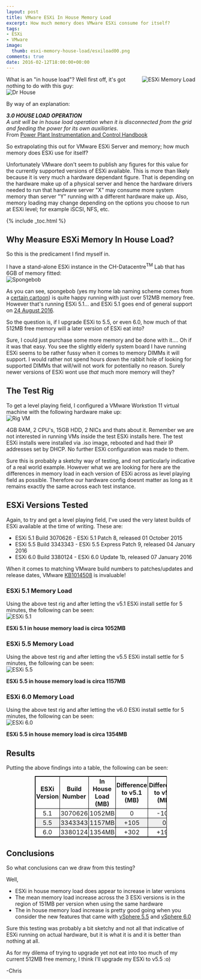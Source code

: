 ```yaml
---
layout: post
title: VMware ESXi In House Memory Load
excerpt: How much memory does VMware ESXi consume for itself? 
tags:
- ESXi
- VMware
image:
  thumb: esxi-memory-house-load/esxiload00.png
comments: true
date: 2016-02-12T18:00:00+00:00
---
```

<img style="float: right; margin: 0px 0px 10px 10px;" alt="ESXi Memory Load" src="/images/esxi-memory-house-load/esxiload00.png">
What is an "in house load"?  
Well first off, it's got nothing to do with this guy:

<img style="display: block; margin-left: auto; margin-right: auto;" alt="Dr House" src="/images/esxi-memory-house-load/esxiload01.jpeg">

By way of an explanation:

***3.0 HOUSE LOAD OPERATION*** <br>
*A unit will be in house load operation when it is disconnected from the grid and feeding the power for its own auxiliaries.* <br>
From [Power Plant Instrumentation and Control Handbook](https://books.google.co.uk/books?id=Ns06BAAAQBAJ&lpg=PA900&ots=EgyayybWbH&dq=what%20is%20%22in-house%20load%22&pg=PA900#v=onepage&q=what%20is%20%22in-house%20load%22&f=false)

So extrapolating this out for VMware ESXi Server and memory; how much memory does ESXi use for itself? 

Unfortunately VMware don't seem to publish any figures for this value for the currently supported versions of ESXi available.  This is more than likely because it is very much a hardware dependant figure.  That is depending on the hardware make up of a physical server and hence the hardware drivers needed to run that hardware server "X" may consume more system memory than server "Y" running with a different hardware make up. Also, memory loading may change depending on the options you choose to run at ESXi level; for example iSCSI, NFS, etc.

{% include _toc.html %}

## Why Measure ESXi Memory In House Load?
So this is the predicament I find myself in.

I have a stand-alone ESXi instance in the CH-Datacentre<sup>TM</sup> Lab that has 6GB of memory fitted:
<img style="display: block; margin-left: auto; margin-right: auto;" alt="Spongebob" src="/images/esxi-memory-house-load/esxiload02.png">

As you can see, spongebob (yes my home lab naming scheme comes from a [certain cartoon](http://www.imdb.com/title/tt0206512/)) is quite happy running with just over 512MB memory free.  However that's running ESXi 5.1... and ESXi 5.1 goes end of general support on [24 August 2016](http://www.vmware.com/files/pdf/support/Product-Lifecycle-Matrix.pdf). 

So the question is, if I upgrade ESXi to 5.5, or even 6.0, how much of that 512MB free memory will a later version of ESXi eat into?

Sure, I could just purchase some more memory and be done with it.... Oh if it was that easy. You see the slightly elderly system board I have running ESXi seems to be rather fussy when it comes to memory DIMMs it will support. I would rather not spend hours down the rabbit hole of looking for supported DIMMs that will/will not work for potentially no reason. Surely newer versions of ESXi wont use *that* much more memory will they?

## The Test Rig
To get a level playing field, I configured a VMware Workstion 11 virtual machine with the following hardware make up:
<img style="display: block; margin-left: auto; margin-right: auto;" alt="Rig VM" src="/images/esxi-memory-house-load/esxiload03.png">

4GB RAM, 2 CPU's, 15GB HDD, 2 NICs and thats about it.  Remember we are not interested in running VMs inside the test ESXi installs here.
The test ESXi installs were installed via .iso image, rebooted and had their IP addresses set by DHCP.  No further ESXi configuration was made to them.

Sure this is probably a sketchy way of testing, and not particularly indicative of a real world example. However what we are looking for here are the differences in memory load in each version of ESXi across as level playing field as possible. Therefore our hardware config doesnt matter as long as it remains exactly the same across each test instance. 

## ESXi Versions Tested
Again, to try and get a level playing field, I've used the very latest builds of ESXi available at the time of writing. These are:

- ESXi 5.1 Build 3070626 - ESXi 5.1 Patch 8, released 01 October 2015
- ESXi 5.5 Build 3343343 - ESXi 5.5 Express Patch 9, released 04 January 2016
- ESXi 6.0 Build 3380124 - ESXi 6.0 Update 1b, released 07 January 2016

When it comes to matching VMware build numbers to patches/updates and release dates, VMware [KB1014508](http://kb.vmware.com/kb/1014508) is invaluable!

### ESXi 5.1 Memory Load
Using the above test rig and after letting the v5.1 ESXi install settle for 5 minutes, the following can be seen:
<img style="display: block; margin-left: auto; margin-right: auto;" alt="ESXi 5.1" src="/images/esxi-memory-house-load/esxiload04.png">

**ESXi 5.1 in house memory load is circa 1052MB**

### ESXi 5.5 Memory Load
Using the above test rig and after letting the v5.5 ESXi install settle for 5 minutes, the following can be seen:
<img style="display: block; margin-left: auto; margin-right: auto;" alt="ESXi 5.5" src="/images/esxi-memory-house-load/esxiload05.png">

**ESXi 5.5 in house memory load is circa 1157MB**

### ESXi 6.0 Memory Load
Using the above test rig and after letting the v6.0 ESXi install settle for 5 minutes, the following can be seen:
<img style="display: block; margin-left: auto; margin-right: auto;" alt="ESXi 6.0" src="/images/esxi-memory-house-load/esxiload06.png">

**ESXi 5.5 in house memory load is circa 1354MB**

## Results
Putting the above findings into a table, the following can be seen:
<div>
<style scoped>
table{
    margin: 0 auto;
    width: 70%;
    border-collapse: collapse;
    border-spacing: 0;
    border:1px solid #000000; }
th{
    text-align: center;
    padding: 2px;
    border:1px solid #000000; }
td{
    text-align: center;
    padding: 2px;
    border:1px solid #000000; }
tr:nth-child(even) {
    background-color: #efefef;}
</style>
</div>

| ESXi Version | Build Number | In House Load (MB) | Difference to v5.1 (MB) | Difference to v5.5 (MB) | Difference to v6.0  (MB) | 
|---- | ---- | ---- | ---- | ---- | ---- |
| 5.1 | 3070626 | 1052MB | 0 | -105 | -302 |
| 5.5 | 3343343 | 1157MB | +105 | 0 |-197 |
| 6.0 | 3380124 | 1354MB | +302 | +197 | 0 |

## Conclusions
So what conclusions can we draw from this testing?

Well,

- ESXi in house memory load does appear to increase in later versions
- The mean memory load increase across the 3 ESXi versions is in the region of 151MB per version when using the same hardware
- The in house memory load increase is pretty good going when you consider the new features that came with [vSphere 5.5](http://kb.vmware.com/kb/2058665) and [vSphere 6.0](http://kb.vmware.com/kb/2109816)  

Sure this testing was probably a bit sketchy and not all that indicative of ESXi running on actual hardware, but it is what it is and it is better than nothing at all.

As for my dilema of trying to upgrade yet not eat into too much of my current 512MB free memory, I think I'll upgrade my ESXi to v5.5 :o)

-Chris   

